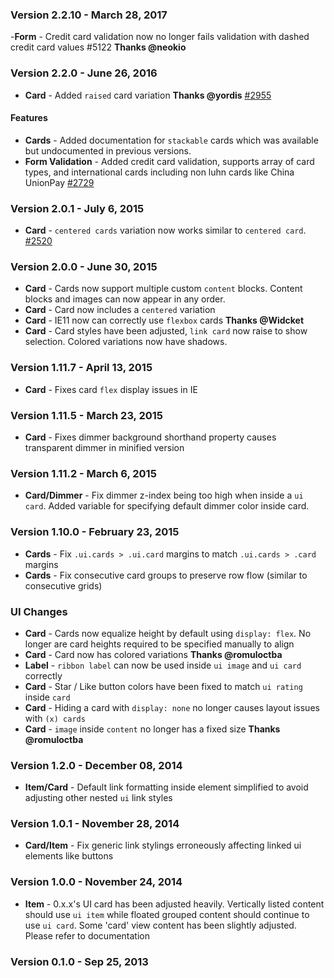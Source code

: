### Version 2.2.10 - March 28, 2017

-**Form** - Credit card validation now no longer fails validation with dashed credit card values #5122 **Thanks @neokio**

### Version 2.2.0 - June 26, 2016

- **Card** - Added `raised` card variation **Thanks @yordis** [#2955](https://github.com/Semantic-Org/Semantic-UI/issues/2955)

#### Features

- **Cards** - Added documentation for `stackable` cards which was available but undocumented in previous versions.
- **Form Validation** - Added credit card validation, supports array of card types, and international cards including non luhn cards like China UnionPay [#2729](https://github.com/Semantic-Org/Semantic-UI/issues/2729)

### Version 2.0.1 - July 6, 2015

- **Card** - `centered cards` variation now works similar to `centered card`. [#2520](https://github.com/Semantic-Org/Semantic-UI/issues/2520)

### Version 2.0.0 - June 30, 2015

- **Card** - Cards now support multiple custom `content` blocks. Content blocks and images can now appear in any order.
- **Card** - Card now includes a `centered` variation
- **Card** - IE11 now can correctly use  `flexbox` cards **Thanks @Widcket**
- **Card** - Card styles have been adjusted, `link card` now raise to show selection. Colored variations now have shadows.

### Version 1.11.7 - April 13, 2015

- **Card** - Fixes card `flex` display issues in IE

### Version 1.11.5 - March 23, 2015

- **Card** - Fixes dimmer background shorthand property causes transparent dimmer in minified version

### Version 1.11.2 - March 6, 2015

- **Card/Dimmer** - Fix dimmer z-index being too high when inside a `ui card`. Added variable for specifying default dimmer color inside card.

### Version 1.10.0 - February 23, 2015

- **Cards** - Fix `.ui.cards > .ui.card` margins to match `.ui.cards > .card` margins
- **Cards** - Fix consecutive card groups to preserve row flow (similar to consecutive grids)

### UI Changes

- **Card** - Cards now equalize height by default using `display: flex`. No longer are card heights required to be specified manually to align
- **Card** - Card now has colored variations **Thanks @romuloctba**
- **Label** - `ribbon label` can now be used inside `ui image` and `ui card` correctly
- **Card** - Star / Like button colors have been fixed to match `ui rating` inside `card`
- **Card** - Hiding a card with `display: none` no longer causes layout issues with `(x) cards`
- **Card** - `image` inside `content` no longer has a fixed size **Thanks @romuloctba**

### Version 1.2.0 - December 08, 2014

- **Item/Card** - Default link formatting inside element simplified to avoid adjusting other nested ``ui`` link styles

### Version 1.0.1 - November 28, 2014

- **Card/Item** - Fix generic link stylings erroneously affecting linked ui elements like buttons

### Version 1.0.0 - November 24, 2014

- **Item** - 0.x.x's UI card has been adjusted heavily. Vertically listed content should use ``ui item`` while floated grouped content should continue to use ``ui card``. Some 'card' view content has been slightly adjusted. Please refer to documentation

### Version 0.1.0 - Sep 25, 2013